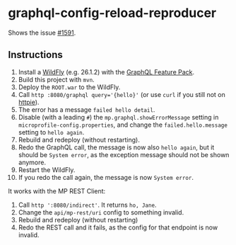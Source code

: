 # graphql-config-reload-reproducer

Shows the issue [#1591](https://github.com/smallrye/smallrye-graphql/issues/1591).

## Instructions

1. Install a [WildFly](https://www.wildfly.org/downloads/) (e.g. 26.1.2) with the [GraphQL Feature Pack](https://github.com/wildfly-extras/wildfly-graphql-feature-pack).
2. Build this project with `mvn`.
3. Deploy the `ROOT.war` to the WildFly.
4. Call `http :8080/graphql query='{hello}'` (or use `curl` if you still not on [httpie](https://httpie.io/cli)).
5. The error has a message `failed hello detail`.
6. Disable (with a leading `#`) the `mp.graphql.showErrorMessage` setting in `microprofile-config.properties`, and change the `failed.hello.message` setting to `hello again`.
7. Rebuild and redeploy (without restarting).
8. Redo the GraphQL call, the message is now also `hello again`, but it should be `System error`, as the exception message should not be shown anymore.
9. Restart the WildFly.
10. If you redo the call again, the message is now `System error`.

It works with the MP REST Client:
1. Call `http ':8080/indirect'`. It returns `ho, Jane`.
2. Change the `api/mp-rest/uri` config to something invalid.
3. Rebuild and redeploy (without restarting)
4. Redo the REST call and it fails, as the config for that endpoint is now invalid.
